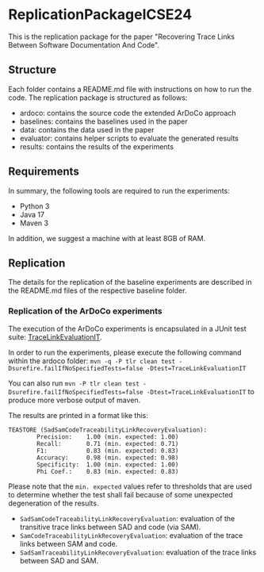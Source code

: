 # ReplicationPackageICSE24
This is the replication package for the paper "Recovering Trace Links Between Software Documentation And Code".

## Structure
Each folder contains a README.md file with instructions on how to run the code.
The replication package is structured as follows:
* ardoco: contains the source code the extended ArDoCo approach
* baselines: contains the baselines used in the paper
* data: contains the data used in the paper
* evaluator: contains helper scripts to evaluate the generated results
* results: contains the results of the experiments

## Requirements
In summary, the following tools are required to run the experiments:
* Python 3
* Java 17
* Maven 3

In addition, we suggest a machine with at least 8GB of RAM.

## Replication
The details for the replication of the baseline experiments are described in the README.md files of the respective baseline folder.

### Replication of the ArDoCo experiments
The execution of the ArDoCo experiments is encapsulated in a JUnit test suite: [TraceLinkEvaluationIT](ardoco/tests/tests-tlr/src/test/java/edu/kit/kastel/mcse/ardoco/core/tests/integration/TraceLinkEvaluationIT.java).

In order to run the experiments, please execute the following command within the ardoco folder: `mvn -q -P tlr clean test -Dsurefire.failIfNoSpecifiedTests=false -Dtest=TraceLinkEvaluationIT`

You can also run `mvn -P tlr clean test -Dsurefire.failIfNoSpecifiedTests=false -Dtest=TraceLinkEvaluationIT` to produce more verbose output of maven.

The results are printed in a format like this:
```
TEASTORE (SadSamCodeTraceabilityLinkRecoveryEvaluation):
        Precision:    1.00 (min. expected: 1.00)
        Recall:       0.71 (min. expected: 0.71)
        F1:           0.83 (min. expected: 0.83)
        Accuracy:     0.98 (min. expected: 0.98)
        Specificity:  1.00 (min. expected: 1.00)
        Phi Coef.:    0.83 (min. expected: 0.83)

```
Please note that the `min. expected` values refer to thresholds that are used to determine whether the test shall fail because of some unexpected degeneration of the results.

* `SadSamCodeTraceabilityLinkRecoveryEvaluation`: evaluation of the transitive trace links between SAD and code (via SAM).
* `SamCodeTraceabilityLinkRecoveryEvaluation`: evaluation of the trace links between SAM and code.
* `SadSamTraceabilityLinkRecoveryEvaluation`: evaluation of the trace links between SAD and SAM.
